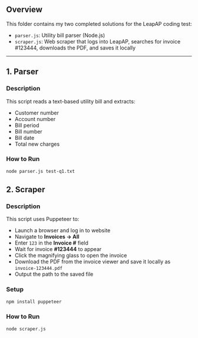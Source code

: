 

## Overview

This folder contains my two completed solutions for the LeapAP coding test:

- `parser.js`: Utility bill parser (Node.js)
- `scraper.js`: Web scraper that logs into LeapAP, searches for invoice #123444, downloads the PDF, and saves it locally

---

## 1. Parser

### Description

This script reads a text-based utility bill and extracts:

- Customer number  
- Account number  
- Bill period  
- Bill number  
- Bill date  
- Total new charges  

### How to Run

```bash
node parser.js test-q1.txt
```

## 2. Scraper

### Description

This script uses Puppeteer to:

- Launch a browser and log in to website 
- Navigate to **Invoices → All**  
- Enter `123` in the **Invoice #** field  
- Wait for invoice **#123444** to appear  
- Click the magnifying glass to open the invoice  
- Download the PDF from the invoice viewer and save it locally as `invoice-123444.pdf`  
- Output the path to the saved file  

### Setup

```bash
npm install puppeteer
```

### How to Run

```bash
node scraper.js
```
